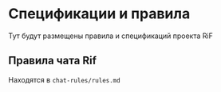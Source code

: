 # Спецификации и правила

Тут будут размещены правила и спецификаций проекта RiF

## Правила чата Rif
Находятся в `chat-rules/rules.md`
